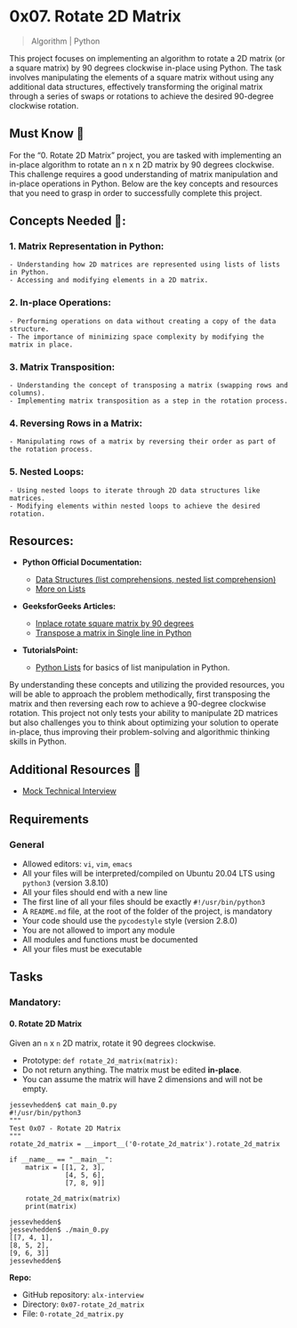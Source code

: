 0x07. Rotate 2D Matrix
===================================

> Algorithm | Python

This project focuses on implementing an algorithm to rotate a 2D matrix (or a square matrix) by 90 degrees clockwise in-place using Python. The task involves manipulating the elements of a square matrix without using any additional data structures, effectively transforming the original matrix through a series of swaps or rotations to achieve the desired 90-degree clockwise rotation.

Must Know 🤔️
------------

For the “0. Rotate 2D Matrix” project, you are tasked with implementing an in-place algorithm to rotate an n x n 2D matrix by 90 degrees clockwise. This challenge requires a good understanding of matrix manipulation and in-place operations in Python. Below are the key concepts and resources that you need to grasp in order to successfully complete this project.

Concepts Needed 📌:
--------------------

### 1. Matrix Representation in Python:

    - Understanding how 2D matrices are represented using lists of lists in Python.
    - Accessing and modifying elements in a 2D matrix.

### 2. In-place Operations:

    - Performing operations on data without creating a copy of the data structure.
    - The importance of minimizing space complexity by modifying the matrix in place.

### 3. Matrix Transposition:

    - Understanding the concept of transposing a matrix (swapping rows and columns).
    - Implementing matrix transposition as a step in the rotation process.

### 4. Reversing Rows in a Matrix:

    - Manipulating rows of a matrix by reversing their order as part of the rotation process.

### 5. Nested Loops:

    - Using nested loops to iterate through 2D data structures like matrices.
    - Modifying elements within nested loops to achieve the desired rotation.

Resources:
----------

* **Python Official Documentation:**

    - [Data Structures (list comprehensions, nested list comprehension)](https://docs.python.org/3/tutorial/datastructures.html)
    - [More on Lists](https://docs.python.org/3/tutorial/datastructures.html#more-on-lists)

* **GeeksforGeeks Articles:**

    - [Inplace rotate square matrix by 90 degrees](https://www.geeksforgeeks.org/inplace-rotate-square-matrix-by-90-degrees/)
    - [Transpose a matrix in Single line in Python](https://www.geeksforgeeks.org/transpose-matrix-single-line-python/)

* **TutorialsPoint:**

    - [Python Lists]() for basics of list manipulation in Python.

By understanding these concepts and utilizing the provided resources, you will be able to approach the problem methodically, first transposing the matrix and then reversing each row to achieve a 90-degree clockwise rotation. This project not only tests your ability to manipulate 2D matrices but also challenges you to think about optimizing your solution to operate in-place, thus improving their problem-solving and algorithmic thinking skills in Python.

Additional Resources 🔖️
------------------------

- [Mock Technical Interview](https://www.youtube.com/watch?feature=shared&v=V8DGdPkBBxg)

Requirements
------------

### General

-   Allowed editors: `vi`, `vim`, `emacs`
-   All your files will be interpreted/compiled on Ubuntu 20.04 LTS using `python3` (version 3.8.10)
-   All your files should end with a new line
-   The first line of all your files should be exactly `#!/usr/bin/python3`
-   A `README.md` file, at the root of the folder of the project, is mandatory
-   Your code should use the `pycodestyle` style (version 2.8.0)
-   You are not allowed to import any module
-   All modules and functions must be documented
-   All your files must be executable

Tasks
-----

### Mandatory:

#### 0\. Rotate 2D Matrix

Given an `n` x `n` 2D matrix, rotate it 90 degrees clockwise.

-   Prototype: `def rotate_2d_matrix(matrix):`
-   Do not return anything. The matrix must be edited **in-place**.
-   You can assume the matrix will have 2 dimensions and will not be empty.

```
jessevhedden$ cat main_0.py
#!/usr/bin/python3
"""
Test 0x07 - Rotate 2D Matrix
"""
rotate_2d_matrix = __import__('0-rotate_2d_matrix').rotate_2d_matrix

if __name__ == "__main__":
    matrix = [[1, 2, 3],
              [4, 5, 6],
              [7, 8, 9]]

    rotate_2d_matrix(matrix)
    print(matrix)

jessevhedden$
jessevhedden$ ./main_0.py
[[7, 4, 1],
[8, 5, 2],
[9, 6, 3]]
jessevhedden$
```

**Repo:**

-   GitHub repository: `alx-interview`
-   Directory: `0x07-rotate_2d_matrix`
-   File: `0-rotate_2d_matrix.py`